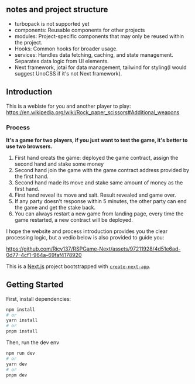 ## notes and project structure

- turbopack is not supported yet
- components: Reusable components for other projects
- modules: Project-specific components that may only be reused within the project.
- Hooks: Common hooks for broader usage.
- services: Handles data fetching, caching, and state management. Separates data logic from UI elements.
- Next framework, jotai for data management, tailwind for styling(I would suggest UnoCSS if it's not Next framework).

## Introduction

This is a webiste for you and another player to play: https://en.wikipedia.org/wiki/Rock_paper_scissors#Additional_weapons

### Process

**It's a game for two players, if you just want to test the game, it's better to use two browsers.**

1. First hand creats the game: deployed the game contract, assign the second hand and stake some money
2. Second hand join the game with the game contract address provided by the first hand.
3. Second hand made its move and stake same amount of money as the first hand.
4. First hand reveal its move and salt. Result revealed and game over.
5. If any party doesn't response within 5 minutes, the other party can end the game and get the stake back.
6. You can always restart a new game from landing page, every time the game restarted, a new contract will be deployed.

I hope the website and process introduction provides you the clear processing logic, but a vedio below is also provided to guide you:

https://github.com/Ricy137/RSPGame-Next/assets/97211928/4d51e6ad-0d77-4cf1-964a-69faf4178920

This is a [Next.js](https://nextjs.org/) project bootstrapped with [`create-next-app`](https://github.com/vercel/next.js/tree/canary/packages/create-next-app).

## Getting Started

First, install dependencies:

```bash
npm install
# or
yarn install
# or
pnpm install
```

Then, run the dev env

```bash
npm run dev
# or
yarn dev
# or
pnpm dev
```
